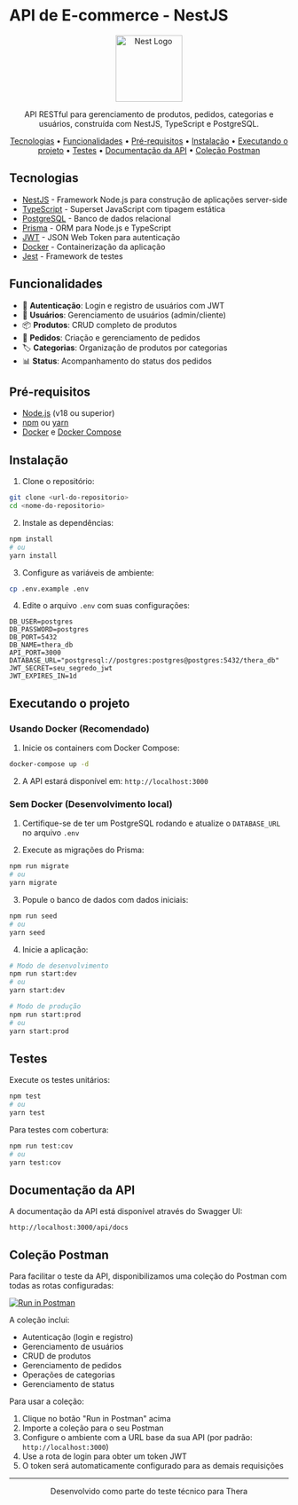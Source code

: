 # API de E-commerce - NestJS

<p align="center">
  <img src="https://nestjs.com/img/logo-small.svg" width="120" alt="Nest Logo" />
</p>

<p align="center">
  API RESTful para gerenciamento de produtos, pedidos, categorias e usuários, construída com NestJS, TypeScript e PostgreSQL.
</p>

<p align="center">
  <a href="#tecnologias">Tecnologias</a> •
  <a href="#funcionalidades">Funcionalidades</a> •
  <a href="#pré-requisitos">Pré-requisitos</a> •
  <a href="#instalação">Instalação</a> •
  <a href="#executando-o-projeto">Executando o projeto</a> •
  <a href="#testes">Testes</a> •
  <a href="#documentação-da-api">Documentação da API</a> •
  <a href="#coleção-postman">Coleção Postman</a>
</p>

## Tecnologias

- [NestJS](https://nestjs.com/) - Framework Node.js para construção de aplicações server-side
- [TypeScript](https://www.typescriptlang.org/) - Superset JavaScript com tipagem estática
- [PostgreSQL](https://www.postgresql.org/) - Banco de dados relacional
- [Prisma](https://www.prisma.io/) - ORM para Node.js e TypeScript
- [JWT](https://jwt.io/) - JSON Web Token para autenticação
- [Docker](https://www.docker.com/) - Containerização da aplicação
- [Jest](https://jestjs.io/) - Framework de testes

## Funcionalidades

- 🔐 **Autenticação**: Login e registro de usuários com JWT
- 👤 **Usuários**: Gerenciamento de usuários (admin/cliente)
- 📦 **Produtos**: CRUD completo de produtos
- 🛒 **Pedidos**: Criação e gerenciamento de pedidos
- 🏷️ **Categorias**: Organização de produtos por categorias
- 📊 **Status**: Acompanhamento do status dos pedidos

## Pré-requisitos

- [Node.js](https://nodejs.org/) (v18 ou superior)
- [npm](https://www.npmjs.com/) ou [yarn](https://yarnpkg.com/)
- [Docker](https://www.docker.com/) e [Docker Compose](https://docs.docker.com/compose/)

## Instalação

1. Clone o repositório:

```bash
git clone <url-do-repositorio>
cd <nome-do-repositorio>
```

2. Instale as dependências:

```bash
npm install
# ou
yarn install
```

3. Configure as variáveis de ambiente:

```bash
cp .env.example .env
```

4. Edite o arquivo `.env` com suas configurações:

```
DB_USER=postgres
DB_PASSWORD=postgres
DB_PORT=5432
DB_NAME=thera_db
API_PORT=3000
DATABASE_URL="postgresql://postgres:postgres@postgres:5432/thera_db"
JWT_SECRET=seu_segredo_jwt
JWT_EXPIRES_IN=1d
```

## Executando o projeto

### Usando Docker (Recomendado)

1. Inicie os containers com Docker Compose:

```bash
docker-compose up -d
```

2. A API estará disponível em: `http://localhost:3000`

### Sem Docker (Desenvolvimento local)

1. Certifique-se de ter um PostgreSQL rodando e atualize o `DATABASE_URL` no arquivo `.env`

2. Execute as migrações do Prisma:

```bash
npm run migrate
# ou
yarn migrate
```

3. Popule o banco de dados com dados iniciais:

```bash
npm run seed
# ou
yarn seed
```

4. Inicie a aplicação:

```bash
# Modo de desenvolvimento
npm run start:dev
# ou
yarn start:dev

# Modo de produção
npm run start:prod
# ou
yarn start:prod
```

## Testes

Execute os testes unitários:

```bash
npm test
# ou
yarn test
```

Para testes com cobertura:

```bash
npm run test:cov
# ou
yarn test:cov
```

## Documentação da API

A documentação da API está disponível através do Swagger UI:

```
http://localhost:3000/api/docs
```

## Coleção Postman

Para facilitar o teste da API, disponibilizamos uma coleção do Postman com todas as rotas configuradas:

[![Run in Postman](https://run.pstmn.io/button.svg)](https://elements.getpostman.com/redirect?entityId=22433778-f7f29ac2-466a-45aa-aad0-d5d4593e3fde&entityType=collection)

A coleção inclui:
- Autenticação (login e registro)
- Gerenciamento de usuários
- CRUD de produtos
- Gerenciamento de pedidos
- Operações de categorias
- Gerenciamento de status

Para usar a coleção:
1. Clique no botão "Run in Postman" acima
2. Importe a coleção para o seu Postman
3. Configure o ambiente com a URL base da sua API (por padrão: `http://localhost:3000`)
4. Use a rota de login para obter um token JWT
5. O token será automaticamente configurado para as demais requisições

---

<p align="center">
  Desenvolvido como parte do teste técnico para Thera
</p>
